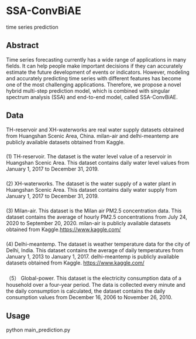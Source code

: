 # SSA-ConvBiAE
time series prediction
## Abstract
Time series forecasting currently has a wide range of applications in many fields. It can help people make important decisions if they can accurately estimate the future development of events or indicators. However, modeling and accurately predicting time series with different features has become one of the most challenging applications. Therefore, we propose a novel hybrid multi-step prediction model, which is combined with singular spectrum analysis (SSA) and end-to-end model, called SSA-ConvBiAE.


## Data

TH-reservoir and XH-waterworks are real water supply datasets obtained from Huangshan Scenic Area, China. milan-air and delhi-meantemp are publicly available datasets obtained from Kaggle.

### 
(1) TH-reservoir. The dataset is the water level value of a reservoir in Huangshan Scenic Area. This dataset contains daily water level values from January 1, 2017 to December 31, 2019.
### 
(2) XH-waterworks. The dataset is the water supply of a water plant in Huangshan Scenic Area. This dataset contains daily water supply from January 1, 2017 to December 31, 2019.
### 
(3) Milan-air. This dataset is the Milan air PM2.5 concentration data. This dataset contains the average of hourly PM2.5 concentrations from July 24, 2020 to September 20, 2020. milan-air is publicly available datasets obtained from Kaggle.https://www.kaggle.com/
### 
(4) Delhi-meantemp. The dataset is weather temperature data for the city of Delhi, India. This dataset contains the average of daily temperatures from January 1, 2013 to January 1, 2017. delhi-meantemp is publicly available datasets obtained from Kaggle. https://www.kaggle.com/
###
（5）
Global-power. This dataset is the electricity consumption data of a household over a four-year period. The data is collected every minute and the daily consumption is calculated, the dataset contains the daily consumption values from December 16, 2006 to November 26, 2010.


## Usage

python main_prediction.py

